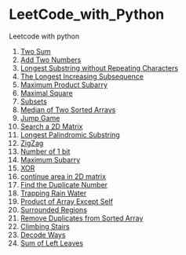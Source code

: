 # LeetCode_with_Python

Leetcode with python

1. [Two Sum](https://leetcode.com/problems/two-sum/description/)
2. [Add Two Numbers](https://leetcode.com/problems/add-two-numbers/description/)
3. [Longest Substring without Repeating Characters](https://leetcode.com/problems/longest-substring-without-repeating-characters/description/)  
4. [The Longest Increasing Subsequence](https://leetcode.com/problems/longest-increasing-subsequence/description/)   
5. [Maximum Product Subarry](https://leetcode.com/problems/maximum-product-subarray/description/)   
6. [Maximal Square](https://leetcode.com/problems/maximal-square/description/)   
7. [Subsets](https://leetcode.com/problems/subsets/description/)   
8. [Median of Two Sorted Arrays](https://leetcode.com/problems/median-of-two-sorted-arrays/description/)   
9. [Jump Game](https://leetcode.com/problems/jump-game/description/)  
10. [Search a 2D Matrix](https://leetcode.com/problems/search-a-2d-matrix/description/)   
11. [Longest Palindromic Substring](https://leetcode.com/problems/longest-palindromic-substring/description/)  
12. [ZigZag](https://leetcode.com/problems/zigzag-conversion/description/)  
13. [Number of 1 bit](https://leetcode.com/problems/number-of-1-bits/description/)   
14. [Maximum Subarry](https://leetcode.com/problems/maximum-subarray/description/)  
15. [XOR](https://github.com/duanyzhi/LeetCode_with_Python/blob/master/xor/main.py)    
16. [continue area in 2D matrix](https://github.com/duanyzhi/LeetCode_with_Python/blob/master/continue_area_in_2D_matrix/main.py)    
17. [Find the Duplicate Number](https://leetcode.com/problems/find-the-duplicate-number/description/)  
18. [Trapping Rain Water](https://leetcode.com/problems/trapping-rain-water/description/)  
19. [Product of Array Except Self](https://leetcode.com/problems/product-of-array-except-self/description/)   
20. [Surrounded Regions](https://leetcode.com/problems/surrounded-regions/description/)   
21. [Remove Duplicates from Sorted Array](https://leetcode.com/problems/remove-duplicates-from-sorted-array/description/)  
22. [Climbing Stairs](https://leetcode.com/problems/climbing-stairs/description/)  
23. [Decode Ways](https://leetcode.com/problems/decode-ways/description/)   
24. [Sum of Left Leaves](https://leetcode.com/problems/sum-of-left-leaves/description/)  









